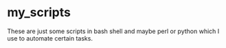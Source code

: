 # my_scripts

These are just some scripts in bash shell and maybe perl or python which I use to automate certain tasks.
